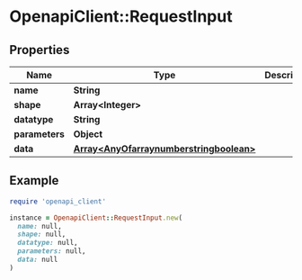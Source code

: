 # OpenapiClient::RequestInput

## Properties

| Name | Type | Description | Notes |
| ---- | ---- | ----------- | ----- |
| **name** | **String** |  |  |
| **shape** | **Array&lt;Integer&gt;** |  |  |
| **datatype** | **String** |  |  |
| **parameters** | **Object** |  | [optional] |
| **data** | [**Array&lt;AnyOfarraynumberstringboolean&gt;**](AnyOfarraynumberstringboolean.md) |  |  |

## Example

```ruby
require 'openapi_client'

instance = OpenapiClient::RequestInput.new(
  name: null,
  shape: null,
  datatype: null,
  parameters: null,
  data: null
)
```

